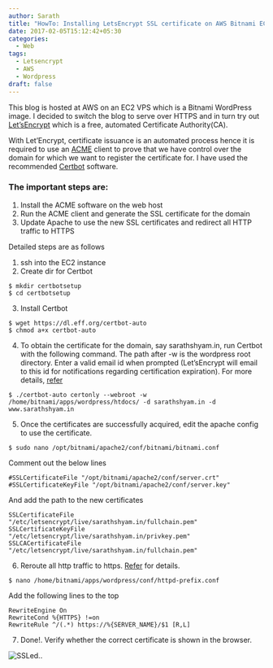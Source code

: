 ```yaml
---
author: Sarath
title: "HowTo: Installing LetsEncrypt SSL certificate on AWS Bitnami EC2"
date: 2017-02-05T15:12:42+05:30
categories:
  - Web
tags:
  - Letsencrypt
  - AWS
  - Wordpress
draft: false
---
```


This blog is hosted at AWS on an EC2 VPS which is a Bitnami WordPress image. I decided to switch the blog to serve over HTTPS and in turn try out [Let’sEncrypt](https://letsencrypt.org/) which is a free, automated Certificate Authority(CA).

With Let’Encrypt, certificate issuance is an automated process hence it is required to use an [ACME](https://ietf-wg-acme.github.io/acme/) client to prove that we have control over the domain for which we want to register the certificate for. I have used the recommended [Certbot](https://certbot.eff.org/) software.

### The important steps are:

1. Install the ACME software on the web host
2. Run the ACME client and generate the SSL certificate for the domain
3. Update Apache to use the new SSL certificates and redirect all HTTP traffic to HTTPS

Detailed steps are as follows

1. ssh into the EC2 instance
2. Create dir for Certbot
<pre><code>$ mkdir certbotsetup
$ cd certbotsetup
</pre></code>
3. Install Certbot  
<pre><code>$ wget https://dl.eff.org/certbot-auto
$ chmod a+x certbot-auto
</pre></code>		   

4. To obtain the certificate for the domain, say sarathshyam.in, run Certbot with the following command. The path after -w is the wordpress root directory. Enter a valid email id when prompted (Let’sEncrypt will email to this id for notifications regarding certification expiration).
For more details, [refer](https://certbot.eff.org/lets-encrypt/ubuntutrusty-other)
<pre><code>$ ./certbot-auto certonly --webroot -w /home/bitnami/apps/wordpress/htdocs/ -d sarathshyam.in -d www.sarathshyam.in</pre></code>

5. Once the certificates are successfully acquired, edit the apache config to use the certificate.
<pre><code>$ sudo nano /opt/bitnami/apache2/conf/bitnami/bitnami.conf</pre></code>
Comment out the below lines
<pre><code>#SSLCertificateFile "/opt/bitnami/apache2/conf/server.crt"
#SSLCertificateKeyFile "/opt/bitnami/apache2/conf/server.key"
</pre></code>		   
And add the path to the new certificates
<pre><code>SSLCertificateFile "/etc/letsencrypt/live/sarathshyam.in/fullchain.pem"
SSLCertificateKeyFile "/etc/letsencrypt/live/sarathshyam.in/privkey.pem"
SSLCACertificateFile "/etc/letsencrypt/live/sarathshyam.in/fullchain.pem"
</pre></code>

6. Reroute all http traffic to https. [Refer](https://docs.bitnami.com/aws/components/apache/#how-to-force-https-redirection-for-an-application) for details.
<pre><code>$ nano /home/bitnami/apps/wordpress/conf/httpd-prefix.conf</pre></code>
Add the following lines to the top
<pre><code>RewriteEngine On
RewriteCond %{HTTPS} !=on
RewriteRule ^/(.*) https://%{SERVER_NAME}/$1 [R,L]
</pre></code>

7. Done!. Verify whether the correct certificate is shown in the browser.

![SSLed..](/img/letsencrypt.png)


